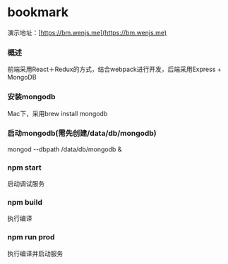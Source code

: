 # bookmark

演示地址：[https://bm.wenjs.me](https://bm.wenjs.me)

### 概述
前端采用React＋Redux的方式，结合webpack进行开发，后端采用Express + MongoDB

### 安装mongodb
Mac下，采用brew install mongodb

### 启动mongodb(需先创建/data/db/mongodb)
mongod --dbpath /data/db/mongodb &

### npm start
启动调试服务

### npm build
执行编译

### npm run prod
执行编译并启动服务
